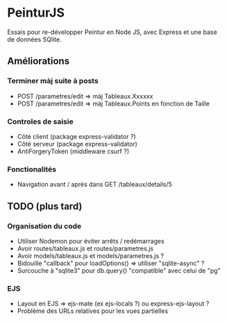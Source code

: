 # PeinturJS

Essais pour re-développer Peintur en Node JS, avec Express et une base de
données SQlite.


## Améliorations

### Terminer màj suite à posts

* POST /parametres/edit => màj Tableaux.Xxxxxx
* POST /parametres/edit => màj Tableaux.Points en fonction de Taille

### Controles de saisie

* Côté client (package express-validator ?)
* Côté serveur (package express-validator)
* AntiForgeryToken (middleware csurf ?)

### Fonctionalités

* Navigation avant / après dans GET /tableaux/details/5


## TODO (plus tard)

### Organisation du code

* Utiliser Nodemon pour éviter arrêts / redémarrages
* Avoir routes/tableaux.js et routes/parametres.js
* Avoir models/tableaux.js et models/parametres.js ?
* Bidouille "callback" pour loadOptions() => utiliser "sqlite-async" ?
* Surcouche à "sqlite3" pour db.query() "compatible" avec celui de "pg"

### EJS

* Layout en EJS => ejs-mate (ex ejs-locals ?) ou express-ejs-layout ?
* Problème des URLs relatives pour les vues partielles
